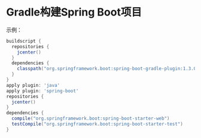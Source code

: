 Gradle构建Spring Boot项目
===========================
示例：
```gradle
buildscript {
  repositories {
    jcenter()
  }
  dependencies {
    classpath("org.springframework.boot:spring-boot-gradle-plugin:1.3.0.BUILD-SNAPSHOT")
  }
}
apply plugin: 'java'
apply plugin: 'spring-boot'
repositories {
  jcenter()
}
dependencies {
  compile("org.springframework.boot:spring-boot-starter-web")
  testCompile("org.springframework.boot:spring-boot-starter-test")
}
```

